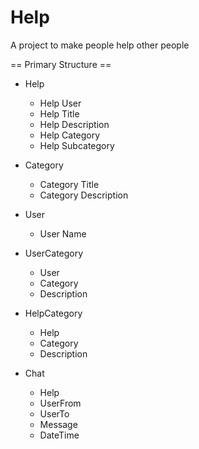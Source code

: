 # Help

A project to make people help other people

== Primary Structure ==

- Help
    - Help User
    - Help Title
    - Help Description
    - Help Category
    - Help Subcategory

- Category
    - Category Title
    - Category Description

- User
    - User Name

- UserCategory
    - User
    - Category
    - Description

- HelpCategory
    - Help
    - Category
    - Description

- Chat
    - Help
    - UserFrom
    - UserTo
    - Message
    - DateTime
